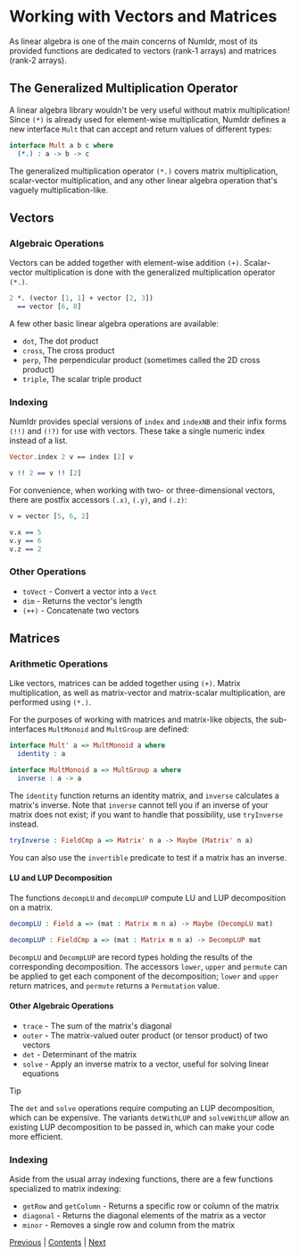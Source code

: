# Working with Vectors and Matrices

As linear algebra is one of the main concerns of NumIdr, most of its provided functions are dedicated to vectors (rank-1 arrays) and matrices (rank-2 arrays).

## The Generalized Multiplication Operator

A linear algebra library wouldn't be very useful without matrix multiplication! Since `(*)` is already used for element-wise multiplication, NumIdr defines a new interface `Mult` that can accept and return values of different types:

```idris
interface Mult a b c where
  (*.) : a -> b -> c
```

The generalized multiplication operator `(*.)` covers matrix multiplication, scalar-vector multiplication, and any other linear algebra operation that's vaguely multiplication-like.

## Vectors

### Algebraic Operations

Vectors can be added together with element-wise addition `(+)`. Scalar-vector multiplication is done with the generalized multiplication operator `(*.)`.

```idris
2 *. (vector [1, 1] + vector [2, 3])
  == vector [6, 8]
```

A few other basic linear algebra operations are available:

- `dot`, The dot product
- `cross`, The cross product
- `perp`, The perpendicular product (sometimes called the 2D cross product)
- `triple`, The scalar triple product

### Indexing

NumIdr provides special versions of `index` and `indexNB` and their infix forms `(!!)` and `(!?)` for use with vectors. These take a single numeric index instead of a list.

```idris
Vector.index 2 v == index [2] v

v !! 2 == v !! [2]
```

For convenience, when working with two- or three-dimensional vectors, there are postfix accessors `(.x)`, `(.y)`, and `(.z)`:

```idris
v = vector [5, 6, 2]

v.x == 5
v.y == 6
v.z == 2
```

### Other Operations

- `toVect` - Convert a vector into a `Vect`
- `dim` - Returns the vector's length
- `(++)` - Concatenate two vectors

## Matrices

### Arithmetic Operations

Like vectors, matrices can be added together using `(+)`. Matrix multiplication, as well as matrix-vector and matrix-scalar multiplication, are performed using `(*.)`.

For the purposes of working with matrices and matrix-like objects, the sub-interfaces `MultMonoid` and `MultGroup` are defined:

```idris
interface Mult' a => MultMonoid a where
  identity : a

interface MultMonoid a => MultGroup a where
  inverse : a -> a
```

The `identity` function returns an identity matrix, and `inverse` calculates a matrix's inverse. Note that `inverse` cannot tell you if an inverse of your matrix does not exist; if you want to handle that possibility, use `tryInverse` instead.

```idris
tryInverse : FieldCmp a => Matrix' n a -> Maybe (Matrix' n a)
```

You can also use the `invertible` predicate to test if a matrix has an inverse.

#### LU and LUP Decomposition

The functions `decompLU` and `decompLUP` compute LU and LUP decomposition on a matrix.

```idris
decompLU : Field a => (mat : Matrix m n a) -> Maybe (DecompLU mat)

decompLUP : FieldCmp a => (mat : Matrix m n a) -> DecompLUP mat
```

`DecompLU` and `DecompLUP` are record types holding the results of the corresponding decomposition. The accessors `lower`, `upper` and `permute` can be applied to get each component of the decomposition; `lower` and `upper` return matrices, and `permute` returns a `Permutation` value.

#### Other Algebraic Operations

- `trace` - The sum of the matrix's diagonal
- `outer` - The matrix-valued outer product (or tensor product) of two vectors
- `det` - Determinant of the matrix
- `solve` - Apply an inverse matrix to a vector, useful for solving linear equations

> [!TIP]
> The `det` and `solve` operations require computing an LUP decomposition, which can be expensive. The variants `detWithLUP` and `solveWithLUP` allow an existing LUP decomposition to be passed in, which can make your code more efficient.

### Indexing

Aside from the usual array indexing functions, there are a few functions specialized to matrix indexing:

- `getRow` and `getColumn` - Returns a specific row or column of the matrix
- `diagonal` - Returns the diagonal elements of the matrix as a vector
- `minor` - Removes a single row and column from the matrix

[Previous](Operations.md) | [Contents](Contents.md) | [Next](Transforms.md)
